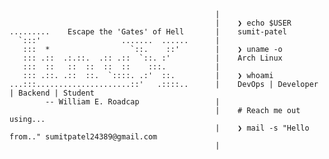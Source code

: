 
```
                                              |
                                              |    ❯ echo $USER
.........    Escape the 'Gates' of Hell       |    sumit-patel
  `:::'                  .......  ......      |  
   :::  *                  `::.    ::'        |    ❯ uname -o
   ::: .::  .:.::.  .:: .::  `::. :'          |    Arch Linux
   :::  ::   ::  ::  ::  ::    :::.           |  
   ::: .::. .::  ::.  `::::. .:'  ::.         |    ❯ whoami    
...:::.....................::'   .::::..      |    DevOps | Developer | Backend | Student
        -- William E. Roadcap                 |
                                              |    # Reach me out using... 
                                              |    ❯ mail -s "Hello from.." sumitpatel24389@gmail.com
                                              |
```
<!--
**Dark-Kernel/Dark-Kernel** is a ✨ _special_ ✨ repository because its `README.md` (this file) appears on your GitHub profile.

Here are some ideas to get you started:

- 🔭 I’m currently working on ...
- 🌱 I’m currently learning ...
- 👯 I’m looking to collaborate on ...
- 🤔 I’m looking for help with ...
- 💬 Ask me about ...
- 📫 How to reach me: ...
- 😄 Pronouns: ...
- ⚡ Fun fact: ...
-->

